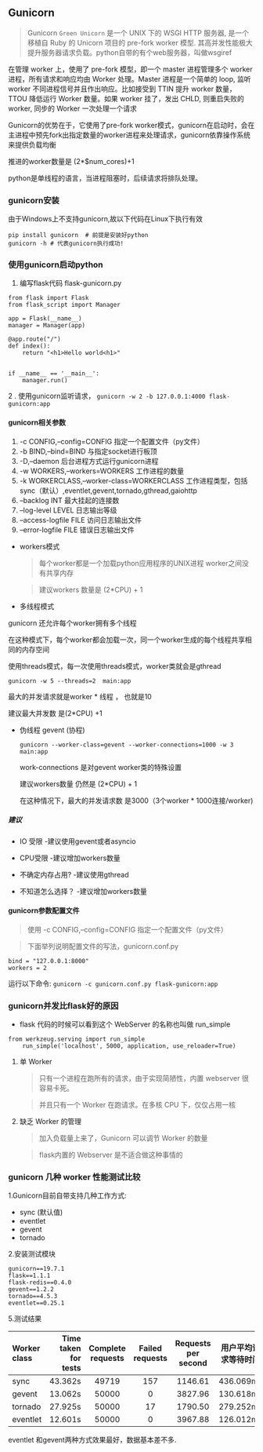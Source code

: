 <!-- 2018-09-25 21:00 -->
## Gunicorn
> Gunicorn `Green Unicorn` 是一个 UNIX 下的 WSGI HTTP 服务器, 是一个 移植自 Ruby 的 Unicorn 项目的 pre-fork worker 模型. 其高并发性能极大提升服务器请求负载。python自带的有个web服务器，叫做wsgiref

在管理 worker 上，使用了 pre-fork 模型，即一个 master 进程管理多个 worker 进程，所有请求和响应均由 Worker 处理。Master 进程是一个简单的 loop, 监听 worker 不同进程信号并且作出响应。比如接受到 TTIN 提升 worker 数量，TTOU 降低运行 Worker 数量。如果 worker 挂了，发出 CHLD, 则重启失败的 worker, 同步的 Worker 一次处理一个请求

Gunicorn的优势在于，它使用了pre-fork worker模式，gunicorn在启动时，会在主进程中预先fork出指定数量的worker进程来处理请求，gunicorn依靠操作系统来提供负载均衡

推进的worker数量是 (2*$num_cores)+1

python是单线程的语言，当进程阻塞时，后续请求将排队处理。


### gunicorn安装

由于Windows上不支持gunicorn,故以下代码在Linux下执行有效

```
pip install gunicorn  # 前提是安装好python
gunicorn -h # 代表gunicorn执行成功!

```

### 使用gunicorn启动python

1. 编写flask代码 flask-gunicorn.py

```
from flask import Flask
from flask_script import Manager

app = Flask(__name__)
manager = Manager(app)

@app.route("/")
def index():
    return "<h1>Hello world<h1>"


if __name__ == '__main__':
    manager.run()
```
2 . 使用gunicorn监听请求， `gunicorn -w 2 -b 127.0.0.1:4000 flask-gunicorn:app`

#### gunicorn相关参数

1) -c CONFIG,–config=CONFIG             指定一个配置文件（py文件）
2) -b BIND,–bind=BIND                   与指定socket进行板顶
3) -D,–daemon                           后台进程方式运行gunicorn进程
4) -w WORKERS,–workers=WORKERS          工作进程的数量
5) -k WORKERCLASS,–worker-class=WORKERCLASS     工作进程类型，包括sync（默认）,eventlet,gevent,tornado,gthread,gaiohttp
6) –backlog INT                                 最大挂起的连接数
7) –log-level LEVEL                             日志输出等级
8) –access-logfile FILE                         访问日志输出文件
9) –error-logfile FILE                          错误日志输出文件


* workers模式
   > 每个worker都是一个加载python应用程序的UNIX进程 worker之间没有共享内存

   > 建议workers 数量是 (2*CPU) + 1

* 多线程模式

gunicorn 还允许每个worker拥有多个线程

在这种模式下，每个worker都会加载一次，同一个worker生成的每个线程共享相同的内存空间

使用threads模式，每一次使用threads模式，worker类就会是gthread

`gunicorn -w 5 --threads=2  main:app`

最大的并发请求就是worker * 线程 ， 也就是10

建议最大并发数 是(2*CPU) +1

* 伪线程 gevent (协程)

    `gunicorn --worker-class=gevent --worker-connections=1000 -w 3 main:app`

    work-connections 是对gevent worker类的特殊设置

    建议workers数量 仍然是 (2*CPU) + 1

    在这种情况下，最大的并发请求数 是3000（3个worker * 1000连接/worker)

##### 建议

* IO 受限 -建议使用gevent或者asyncio

* CPU受限 -建议增加workers数量

* 不确定内存占用? -建议使用gthread

* 不知道怎么选择？ -建议增加workers数量


#### gunicorn参数配置文件

> 使用 -c CONFIG,–config=CONFIG 指定一个配置文件（py文件）

>下面举列说明配置文件的写法，gunicorn.conf.py
```
bind = "127.0.0.1:8000"
workers = 2
```

运行以下命令: `gunicorn -c gunicorn.conf.py flask-gunicorn:app`
 
###  gunicorn并发比flask好的原因

* flask 代码的时候可以看到这个 WebServer 的名称也叫做 run_simple

```
from werkzeug.serving import run_simple
    run_simple('localhost', 5000, application, use_reloader=True)
```

1. 单 Worker

    > 只有一个进程在跑所有的请求，由于实现简陋性，内置 webserver 很容易卡死。

    > 并且只有一个 Worker 在跑请求。在多核 CPU 下，仅仅占用一核

2. 缺乏 Worker 的管理

    > 加入负载量上来了，Gunicorn 可以调节 Worker 的数量

    > flask内置的 Webserver 是不适合做这种事情的 

### gunicorn 几种 worker 性能测试比较
1.Gunicorn目前自带支持几种工作方式:

* sync (默认值) 
* eventlet 
* gevent 
* tornado

2.安装测试模块

```
gunicorn==19.7.1
flask==1.1.1
flask-redis==0.4.0
gevent==1.2.2
tornado==4.5.3
eventlet==0.25.1
```



5.测试结果

| Worker class | Time taken for tests | Complete requests | Failed requests | Requests per second | 用户平均请求等待时间 | 服务器平均处理时间 | 最小连接时间 | 平均连接时间 | 50%的连接时间 | 最大连接时间 |
| :----------- | -------------------: | :---------------: | :-------------: | :-----------------: | :------------------: | :----------------: | :----------: | :----------: | :-----------: | :----------: | 
| sync | 43.362s | 49719 | 157 | 1146.61 | 436.069ms | 0.872ms | 12ms | 55ms | 25ms | 33574ms | 
| gevent | 13.062s | 50000 | 0 | 3827.96 | 130.618ms | 0.261ms | 3ms | 129ms | 96ms | 1477ms |
| tornado | 27.925s | 50000 | 17 | 1790.50 | 279.252ms | 0.559ms | 16ms | 146ms | 27850ms | 53547ms |
| eventlet | 12.601s | 50000 | 0 | 3967.88 | 126.012ms | 0.252ms | 9ms | 125ms | 1377ms | 3123ms |

eventlet 和gevent两种方式效果最好，数据基本差不多.

 

